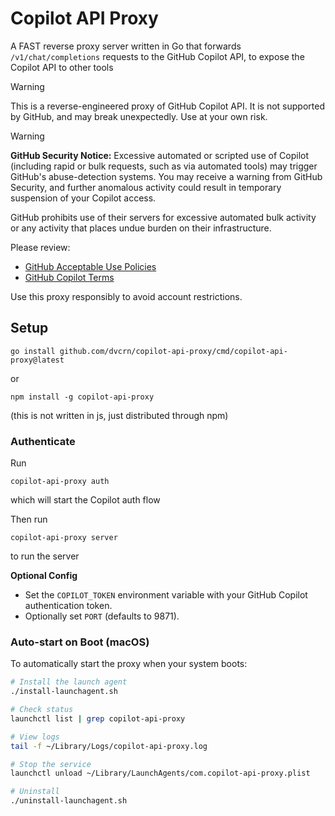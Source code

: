 # Copilot API Proxy

A FAST reverse proxy server written in Go that forwards `/v1/chat/completions` requests to the GitHub Copilot API, to expose the Copilot API to other tools

> [!WARNING]
> This is a reverse-engineered proxy of GitHub Copilot API. It is not supported by GitHub, and may break unexpectedly. Use at your own risk.

> [!WARNING]
> **GitHub Security Notice:**
> Excessive automated or scripted use of Copilot (including rapid or bulk requests, such as via automated tools) may trigger GitHub's abuse-detection systems.
> You may receive a warning from GitHub Security, and further anomalous activity could result in temporary suspension of your Copilot access.
>
> GitHub prohibits use of their servers for excessive automated bulk activity or any activity that places undue burden on their infrastructure.
>
> Please review:
>
> - [GitHub Acceptable Use Policies](https://docs.github.com/site-policy/acceptable-use-policies/github-acceptable-use-policies#4-spam-and-inauthentic-activity-on-github)
> - [GitHub Copilot Terms](https://docs.github.com/site-policy/github-terms/github-terms-for-additional-products-and-features#github-copilot)
>
> Use this proxy responsibly to avoid account restrictions.

## Setup

```
go install github.com/dvcrn/copilot-api-proxy/cmd/copilot-api-proxy@latest
```

or

```
npm install -g copilot-api-proxy
```

(this is not written in js, just distributed through npm)

### Authenticate

Run

```
copilot-api-proxy auth
```

which will start the Copilot auth flow

Then run

```
copilot-api-proxy server
```

to run the server

**Optional Config**

- Set the `COPILOT_TOKEN` environment variable with your GitHub Copilot authentication token.
- Optionally set `PORT` (defaults to 9871).

### Auto-start on Boot (macOS)

To automatically start the proxy when your system boots:

```bash
# Install the launch agent
./install-launchagent.sh

# Check status
launchctl list | grep copilot-api-proxy

# View logs
tail -f ~/Library/Logs/copilot-api-proxy.log

# Stop the service
launchctl unload ~/Library/LaunchAgents/com.copilot-api-proxy.plist

# Uninstall
./uninstall-launchagent.sh
```
